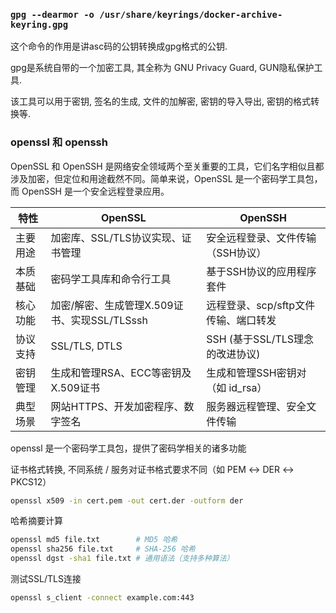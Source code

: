### `gpg --dearmor -o /usr/share/keyrings/docker-archive-keyring.gpg`
这个命令的作用是讲asc码的公钥转换成gpg格式的公钥.

gpg是系统自带的一个加密工具, 其全称为 GNU Privacy Guard, GUN隐私保护工具.

该工具可以用于密钥, 签名的生成, 文件的加解密, 密钥的导入导出, 密钥的格式转换等.

### openssl 和 openssh
OpenSSL 和 OpenSSH 是网络安全领域两个至关重要的工具，它们名字相似且都涉及加密，但定位和用途截然不同。简单来说，OpenSSL 是一个密码学工具包，而 OpenSSH 是一个安全远程登录应用。

| 特性 | OpenSSL | OpenSSH |
|------|-----|-----|
​主要用途 | ​加密库、SSL/TLS协议实现、证书管理 | 安全远程登录、文件传输（SSH协议）
​本质​基础 | 密码学工具库和命令行工具 | 基于SSH协议的应用程序套件​
​核心功能 | ​加密/解密、生成管理X.509证书、实现SSL/TLSssh | 远程登录、scp/sftp文件传输、端口转发
​协议支持 | ​SSL/TLS, DTLS | SSH (基于SSL/TLS理念的改进协议)
​密钥管理 | ​生成和管理RSA、ECC等密钥及X.509证书 | 生成和管理SSH密钥对（如 id_rsa）​
典型场景 | ​网站HTTPS、开发加密程序、数字签名 | 服务器远程管理、安全文件传输

openssl 是一个密码学工具包，提供了密码学相关的诸多功能

证书格式转换, 不同系统 / 服务对证书格式要求不同（如 PEM ↔ DER ↔ PKCS12）
``` bash
openssl x509 -in cert.pem -out cert.der -outform der
```

哈希摘要计算
``` bash
openssl md5 file.txt        # MD5 哈希
openssl sha256 file.txt     # SHA-256 哈希
openssl dgst -sha1 file.txt # 通用语法（支持多种算法）
```

测试SSL/TLS连接
``` bash
openssl s_client -connect example.com:443
```
